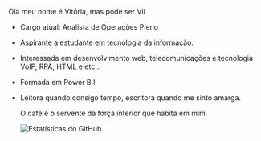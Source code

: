 
  Olá meu nome é Vitória, mas pode ser Vii
  
  -  Cargo atual: Analista de Operações Pleno
  -  Aspirante a estudante em tecnologia da informação.
  - Interessada em desenvolvimento web, telecomunicações e tecnologia VoIP, RPA, HTML e etc... 
  - Formada em Power B.I 
  - Leitora quando consigo tempo, escritora quando me sinto amarga. 

     O café é o servente  da força interior que habita em mim. 

    ![Estatísticas do GitHub](https://github-readme-stats.vercel.app/api?username=seu-CorvinaCoder&show_icons=true&theme=radical)
